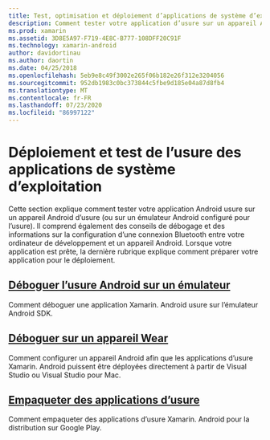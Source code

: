 ```yaml
---
title: Test, optimisation et déploiement d’applications de système d’exploitation d’usure
description: Comment tester votre application d’usure sur un appareil Android (ou un émulateur) et la préparer pour le déploiement.
ms.prod: xamarin
ms.assetid: 3D8E5A97-F719-4E8C-B777-108DFF20C91F
ms.technology: xamarin-android
author: davidortinau
ms.author: daortin
ms.date: 04/25/2018
ms.openlocfilehash: 5eb9e8c49f3002e265f06b182e26f312e3204056
ms.sourcegitcommit: 952db1983c0bc373844c5fbe9d185e04a87d8fb4
ms.translationtype: MT
ms.contentlocale: fr-FR
ms.lasthandoff: 07/23/2020
ms.locfileid: "86997122"
---
```

# <a name="deployment-and-testing-of-wear-os-apps"></a>Déploiement et test de l’usure des applications de système d’exploitation

Cette section explique comment tester votre application Android usure sur un appareil Android d’usure (ou sur un émulateur Android configuré pour l’usure). Il comprend également des conseils de débogage et des informations sur la configuration d’une connexion Bluetooth entre votre ordinateur de développement et un appareil Android.
Lorsque votre application est prête, la dernière rubrique explique comment préparer votre application pour le déploiement.

## <a name="debug-android-wear-on-an-emulator"></a>[Déboguer l’usure Android sur un émulateur](~/android/wear/deploy-test/debug-on-emulator.md)

Comment déboguer une application Xamarin. Android usure sur l’émulateur Android SDK.

## <a name="debug-on-a-wear-device"></a>[Déboguer sur un appareil Wear](~/android/wear/deploy-test/debug-on-device.md)

Comment configurer un appareil Android afin que les applications d’usure Xamarin. Android puissent être déployées directement à partir de Visual Studio ou Visual Studio pour Mac.

## <a name="packaging-wear-apps"></a>[Empaqueter des applications d’usure](~/android/wear/deploy-test/packaging.md)

Comment empaqueter des applications d’usure Xamarin. Android pour la distribution sur Google Play.
